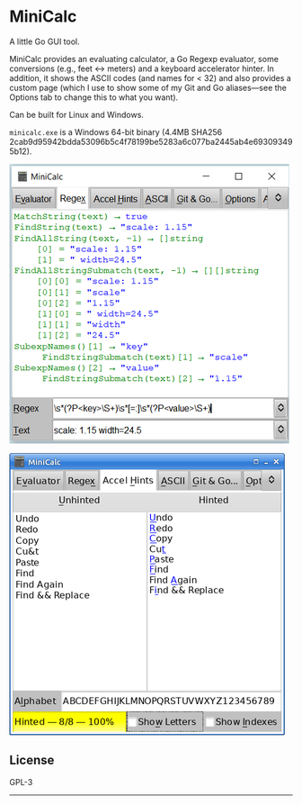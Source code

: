 # MiniCalc

A little Go GUI tool.

MiniCalc provides an evaluating calculator, a Go Regexp evaluator, some
conversions (e.g., feet ↔ meters) and a keyboard accelerator hinter. In
addition, it shows the ASCII codes (and names for < 32) and also provides a
custom page (which I use to show some of my Git and Go aliases—see the
Options tab to change this to what you want).

Can be built for Linux and Windows.

`minicalc.exe` is a Windows 64-bit binary (4.4MB SHA256
2cab9d95942bdda53096b5c4f78199be5283a6c077ba2445ab4e693093495b12).

![Screenshot (Regex tab)](images/regex-screenshot.png)

![Screenshot (Accel Hints tab)](images/accel-screenshot.png)

## License

GPL-3

---
